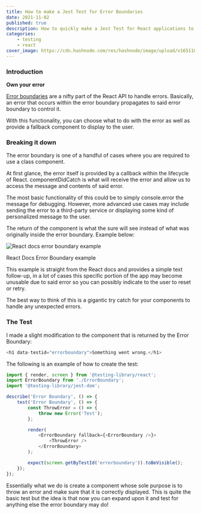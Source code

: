 ```yaml
---
title: How to make a Jest Test for Error Boundaries
date: 2021-11-02
published: true
description: How to quickly make a Jest Test for React applications to test the functionality and error handling of an error boundary component
categories:
    - testing
    - react
cover_image: https://cdn.hashnode.com/res/hashnode/image/upload/v1651103664565/g6zQhwqdI.png
---
```


### Introduction

**Own your error**

[Error boundaries](https://reactjs.org/docs/error-boundaries.html) are a nifty part of the React API to handle errors. Basically, an error that occurs within the error boundary propagates to said error boundary to control it.

With this functionality, you can choose what to do with the error as well as provide a fallback component to display to the user.

### Breaking it down

The error boundary is one of a handful of cases where you are required to use a class component.

At first glance, the error itself is provided by a callback within the lifecycle of React. componentDidCatch is what will receive the error and allow us to access the message and contents of said error.

The most basic functionality of this could be to simply console.error the message for debugging. However, more advanced use cases may include sending the error to a third-party service or displaying some kind of personalized message to the user.

The return of the component is what the sure will see instead of what was originally inside the error boundary. Example below:

![React docs error boundary example](https://cdn.hashnode.com/res/hashnode/image/upload/v1638468757223/LoK9e5yskX.png)

React Docs Error Boundary example

This example is straight from the React docs and provides a simple text follow-up, in a lot of cases this specific portion of the app may become unusable due to said error so you can possibly indicate to the user to reset or retry.

The best way to think of this is a gigantic try catch for your components to handle any unexpected errors.

### The Test

I made a slight modification to the component that is returned by the Error Boundary:

```js
<h1 data-testid="errorboundary">Something went wrong.</h1>
```

The following is an example of how to create the test:

```js
import { render, screen } from '@testing-library/react';
import ErrorBoundary from './ErrorBoundary';
import '@testing-library/jest-dom';

describe('Error Boundary', () => {
	test('Error Boundary', () => {
		const ThrowError = () => {
			throw new Error('Test');
		};

		render(
			<ErrorBoundary fallback={<ErrorBoundary />}>
				<ThrowError />
			</ErrorBoundary>
		);

		expect(screen.getByTestId('errorboundary')).toBeVisible();
	});
});
```

Essentially what we do is create a component whose sole purpose is to throw an error and make sure that it is correctly displayed. This is quite the basic test but the idea is that now you can expand upon it and test for anything else the error boundary may do!
